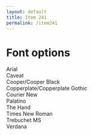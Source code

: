 ```yaml
---
layout: default
title: Item 241
permalink: /item241
---
```


# Font options

Arial \
Caveat \
Cooper/Cooper Black \
Copperplate/Copperplate Gothic \
Courier New \
Palatino \
The Hand \
Times New Roman \
Trebuchet MS \
Verdana